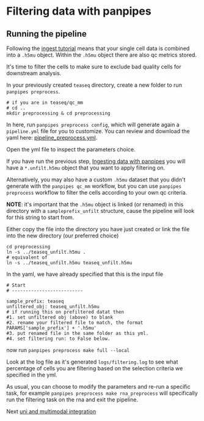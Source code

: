 # Filtering data with panpipes

## Running the pipeline
Following the [ingest tutorial](../ingesting_data/Ingesting_data_with_panpipes.md) means that your single cell data is combined into  a `.h5mu` object. Within the `.h5mu` object there are also qc metrics stored.

It's time to filter the cells to make sure to exclude bad quality cells for downstream analysis.

In your previously created `teaseq` directory, create a new folder to run `panpipes preprocess`.

```
# if you are in teaseq/qc_mm
# cd ..
mkdir preprocessing & cd preprocessing
```


In here, run `panpipes preprocess config`, which will generate again a `pipeline.yml` file for you to customize. You can review and download the yaml here: [pipeline_preprocess.yml](pipeline_yml).



Open the yml file to inspect the parameters choice. 


If you have run the previous step, [Ingesting data with panpipes](../ingesting_data/Ingesting_data_with_panpipes.md) you will have a `*.unfilt.h5mu` object that you want to apply filtering on. 

Alternatively, you may also have a custom `.h5mu` dataset that you didn't generate with the `panpipes qc_mm` workflow, but you can use `panpipes preprocess` workflow to filter the cells according to your own qc criteria. 

**NOTE**: it's important that the `.h5mu` object is linked (or renamed) in this directory with a `sampleprefix_unfilt` structure, cause the pipeline will look for this string to start from.


Either copy the file into the directory you have just created or link the file into the new directory (our preferred choice)

```
cd preprocessing
ln -s ../teaseq_unfilt.h5mu .
# equivalent of
ln -s ../teaseq_unfilt.h5mu teaseq_unfilt.h5mu 
```


In the yaml, we have already specified that this is the input file

```
# Start
# --------------------------

sample_prefix: teaseq
unfiltered_obj: teaseq_unfilt.h5mu
# if running this on prefiltered datat then
#1. set unfiltered obj (above) to blank
#2. rename your filtered file to match, the format PARAMS['sample_prefix'] + '.h5mu'
#3. put renamed file in the same folder as this yml.
#4. set filtering run: to False below.
```

now run `panpipes preprocess make full --local`

Look at the log file as it's generated `logs/filtering.log` to see what percentage of cells you are filtering based on the selection criteria we specified in the yml.

As usual, you can choose to modify the parameters and re-run a specific task, for example `panpipes preprocess make rna_preprocess` will specifically run the filtering task on the rna and exit the pipeline.



Next [uni and multimodal integration](../uni_multi_integration/Integrating_data_with_panpipes.md)




